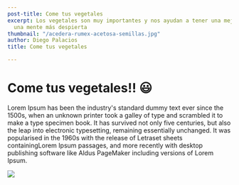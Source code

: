 ```yaml
---
post-title: Come tus vegetales
excerpt: Los vegetales son muy importantes y nos ayudan a tener una mejor salud y
  una mente más despierta
thumbnail: "/acedera-rumex-acetosa-semillas.jpg"
author: Diego Palacios
title: Come tus vegetales

---
```

# Come tus vegetales!! 😃

Lorem Ipsum has been the industry's standard dummy text ever since the 1500s, when an unknown printer took a galley of type and scrambled it to make a type specimen book. It has survived not only five centuries, but also the leap into electronic typesetting, remaining essentially unchanged. It was popularised in the 1960s with the release of Letraset sheets containingLorem Ipsum passages, and more recently with desktop publishing software like Aldus PageMaker including versions of Lorem Ipsum.

![](/pile-of-question-marks.jpg)